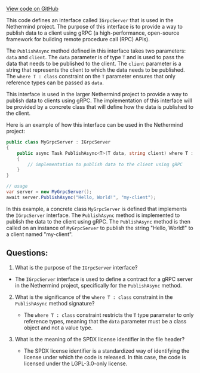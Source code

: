 [View code on GitHub](https://github.com/NethermindEth/nethermind/src/Nethermind/Nethermind.Grpc/IGrpcServer.cs)

This code defines an interface called `IGrpcServer` that is used in the Nethermind project. The purpose of this interface is to provide a way to publish data to a client using gRPC (a high-performance, open-source framework for building remote procedure call (RPC) APIs). 

The `PublishAsync` method defined in this interface takes two parameters: `data` and `client`. The `data` parameter is of type `T` and is used to pass the data that needs to be published to the client. The `client` parameter is a string that represents the client to which the data needs to be published. The `where T : class` constraint on the `T` parameter ensures that only reference types can be passed as `data`.

This interface is used in the larger Nethermind project to provide a way to publish data to clients using gRPC. The implementation of this interface will be provided by a concrete class that will define how the data is published to the client. 

Here is an example of how this interface can be used in the Nethermind project:

```csharp
public class MyGrpcServer : IGrpcServer
{
    public async Task PublishAsync<T>(T data, string client) where T : class
    {
        // implementation to publish data to the client using gRPC
    }
}

// usage
var server = new MyGrpcServer();
await server.PublishAsync("Hello, World!", "my-client");
```

In this example, a concrete class `MyGrpcServer` is defined that implements the `IGrpcServer` interface. The `PublishAsync` method is implemented to publish the data to the client using gRPC. The `PublishAsync` method is then called on an instance of `MyGrpcServer` to publish the string "Hello, World!" to a client named "my-client".
## Questions: 
 1. What is the purpose of the `IGrpcServer` interface?
   - The `IGrpcServer` interface is used to define a contract for a gRPC server in the Nethermind project, specifically for the `PublishAsync` method.

2. What is the significance of the `where T : class` constraint in the `PublishAsync` method signature?
   - The `where T : class` constraint restricts the `T` type parameter to only reference types, meaning that the `data` parameter must be a class object and not a value type.

3. What is the meaning of the SPDX license identifier in the file header?
   - The SPDX license identifier is a standardized way of identifying the license under which the code is released. In this case, the code is licensed under the LGPL-3.0-only license.
